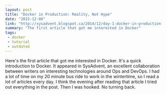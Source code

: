 ```yaml
---
layout: post
title: "Docker in Production: Reality, Not Hype"
date: "2015-12-08"
link: "http://sysadvent.blogspot.ca/2014/12/day-1-docker-in-production-reality-not.html"
summary: "The first article that got me interested in Docker"
tags:
 - docker
 - tutorial
 - outdated
---
```

Here's the first article that got me interested in Docker. It's a quick introduction to Docker. It appeared in SysAdvent, an excellent collaboration between writers on interesting technologies around Ops and DevOps. I had a lot of time on my 20 minute bus ride to work in the wintertime, so I read a lot of articles every day. I think the evening after reading that article I tried out everything in the post. Then I was hooked. No turning back.
